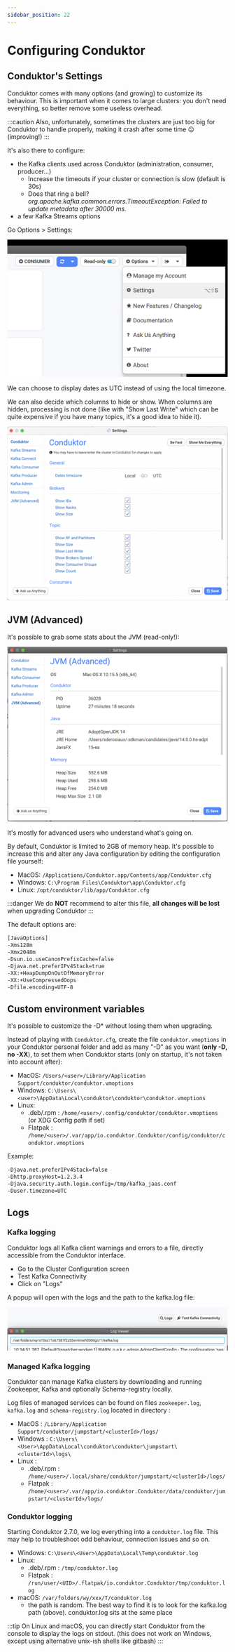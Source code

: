 ```yaml
---
sidebar_position: 22
---
```


# Configuring Conduktor

## Conduktor's Settings

Conduktor comes with many options (and growing) to customize its behaviour. This is important when it comes to large clusters: you don't need everything, so better remove some useless overhead.

:::caution
Also, unfortunately, sometimes the clusters are just too big for Conduktor to handle properly,
making it crash after some time ☹ (improving!)
:::

It's also there to configure:

- the Kafka clients used across Conduktor (administration, consumer, producer...)
  - Increase the timeouts if your cluster or connection is slow (default is 30s)
  - Does that ring a bell? _org.apache.kafka.common.errors.TimeoutException: Failed to update metadata after 30000 ms._
- a few Kafka Streams options

Go Options > Settings:

![](./assets/screenshot-2020-09-19-at-17.13.15.png)

We can choose to display dates as UTC instead of using the local timezone.

We can also decide which columns to hide or show. When columns are hidden, processing is not done (like with "Show Last Write" which can be quite expensive if you have many topics, it's a good idea to hide it).

![](./assets/settings-view.png)

## JVM (Advanced)

It's possible to grab some stats about the JVM (read-only!):

![](./assets/screenshot-2020-09-19-at-17.20.48.png)

It's mostly for advanced users who understand what's going on.

By default, Conduktor is limited to 2GB of memory heap. It's possible to increase this and alter any Java configuration by editing the configuration file yourself:

- MacOS: `/Applications/Conduktor.app/Contents/app/Conduktor.cfg`
- Windows: `C:\Program Files\Conduktor\app\Conduktor.cfg`
- Linux: `/opt/conduktor/lib/app/Conduktor.cfg`

:::danger
We do **NOT** recommend to alter this file, **all changes will be lost** when upgrading Conduktor
:::

The default options are:

```
[JavaOptions]
-Xms128m
-Xmx2048m
-Dsun.io.useCanonPrefixCache=false
-Djava.net.preferIPv4Stack=true
-XX:+HeapDumpOnOutOfMemoryError
-XX:+UseCompressedOops
-Dfile.encoding=UTF-8
```

## Custom environment variables

It's possible to customize the -D\* without losing them when upgrading.&#x20;

Instead of playing with `Conduktor.cfg`, create the file `conduktor.vmoptions` in your Conduktor personal folder and add as many "-D" as you want (**only -D, no -XX**), to set them when Conduktor starts (only on startup, it's not taken into account after):

- MacOS: `/Users/<user>/Library/Application Support/conduktor/conduktor.vmoptions`
- Windows: `C:\Users\<user>\AppData\Local\conduktor\conduktor\conduktor.vmoptions`
- Linux:
  - .deb/.rpm : `/home/<user>/.config/conduktor/conduktor.vmoptions` (or XDG Config path if set)
  - Flatpak : `/home/<user>/.var/app/io.conduktor.Conduktor/config/conduktor/conduktor.vmoptions`

Example:

```
-Djava.net.preferIPv4Stack=false
-Dhttp.proxyHost=1.2.3.4
-Djava.security.auth.login.config=/tmp/kafka_jaas.conf
-Duser.timezone=UTC
```

## Logs

### Kafka logging

Conduktor logs all Kafka client warnings and errors to a file, directly accessible from the Conduktor interface.

- Go to the Cluster Configuration screen
- Test Kafka Connectivity
- Click on "Logs"

A popup will open with the logs and the path to the kafka.log file:

![](./assets/screenshot-2020-11-09-at-10.35.07.png)

### Managed Kafka logging

Conduktor can manage Kafka clusters by downloading and running Zookeeper, Kafka and optionally Schema-registry locally.

Log files of managed services can be found on files `zookeeper.log`, `kafka.log` and `schema-registry.log` located in directory :

- MacOS : `/Library/Application Support/conduktor/jumpstart/<clusterId>/logs/`
- Windows : `C:\Users\<User>\AppData\Local\conduktor\conduktor\jumpstart\<clusterId>\logs\`
- Linux :
  - .deb/.rpm : `/home/<user>/.local/share/conduktor/jumpstart/<clusterId>/logs/`
  - Flatpak : `/home/<user>/.var/app/io.conduktor.Conduktor/data/conduktor/jumpstart/<clusterId>/logs/`

### Conduktor logging

Starting Conduktor 2.7.0, we log everything into a `conduktor.log` file. This may help to troubleshoot odd behaviour, connection issues and so on.

- Windows: `C:\Users\<User>\AppData\Local\Temp\conduktor.log`
- Linux:
  - .deb/.rpm : `/tmp/conduktor.log`
  - Flatpak : `/run/user/<UID>/.flatpak/io.conduktor.Conduktor/tmp/conduktor.log`
- macOS: `/var/folders/wy/xxx/T/conduktor.log`
  - the path is random. The best way to find it is to look for the kafka.log path (above). conduktor.log sits at the same place

:::tip
On Linux and macOS, you can directly start Conduktor from the console to display the logs on
stdout. (this does not work on Windows, except using alternative unix-ish shells like gitbash)
:::
